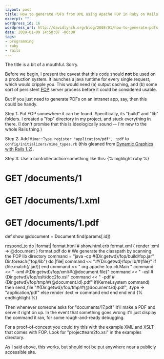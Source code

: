 ```yaml
--- 
layout: post
title: How to generate PDFs from XML using Apache FOP in Ruby on Rails
excerpt: ""
wordpress_id: 16
wordpress_url: http://davidlynch.org/blog/2008/01/how-to-generate-pdfs-from-xml-using-apache-fop-in-ruby-on-rails/
date: 2008-01-09 14:50:07 -06:00
tags: 
- programming
- ruby
- rails
---
```

The title is a bit of a mouthful. Sorry.

Before we begin, I present the caveat that this code should **not** be used on a production system. It launches a java runtime for every single request, which would cripple you. This would need (a) output caching, and (b) some sort of persistent [FOP](http://xmlgraphics.apache.org/fop/) server process before it could be considered usable.

But if you just need to generate PDFs on an intranet app, say, then this could be handy.

Step 1: Put FOP somewhere it can be found. Specifically, its "build" and "lib" folders. I created a "fop" directory in my project, and stuck everything in there. (I don't promise that this is ideologically sound -- I'm new to the whole Rails thing.)

Step 2: Add `Mime::Type.register "application/pdf", :pdf` to `config/initializers/mime_types.rb` (this gleaned from [Dynamic Graphics with Rails 1.2](http://nubyonrails.com/articles/2006/12/18/dynamic-graphics-with-rails-1-2)).

Step 3: Use a controller action something like this:
{% highlight ruby %}
# GET /documents/1
# GET /documents/1.xml
# GET /documents/1.pdf
def show
  @document = Document.find(params[:id])

  respond_to do |format|
    format.html # show.html.erb
    format.xml { render :xml => @document }
    format.pdf do
      # We generate the classpath by scanning the FOP lib directory
      command = "java -cp #{Dir.getwd}/fop/build/fop.jar"
      Dir.foreach("fop/lib") do |file|
        command << ":#{Dir.getwd}/fop/lib/#{file}" if (file.match(/.jar/))
      end
      command << " org.apache.fop.cli.Main "
      command << " -xml #{Dir.getwd}/fop/xml/#{@document.file}"
      command << " -xsl #{Dir.getwd}/fop/xslt/doc2fo.xsl"
      command << " -pdf #{Dir.getwd}/fop/tmp/#{@document.id}.pdf"
      if(Kernel.system command) then
          send_file "#{Dir.getwd}/fop/tmp/#{@document.id}.pdf",
            :type => "application/pdf"
      else
          render :text => command
      end
    end
  end
end
{% endhighlight %}

Then whenever someone asks for "documents/17.pdf" it'll make a PDF and serve it right on up. In the event that something goes wrong it'll just display the command it ran, for some rough-and-ready debugging.

For a proof-of-concept you could try this with the example XML and XSLT that comes with FOP. Look for "projectteam2fo.xsl" in the examples directory.

As I said above, this works, but should not be put anywhere near a publicly accessible site.
